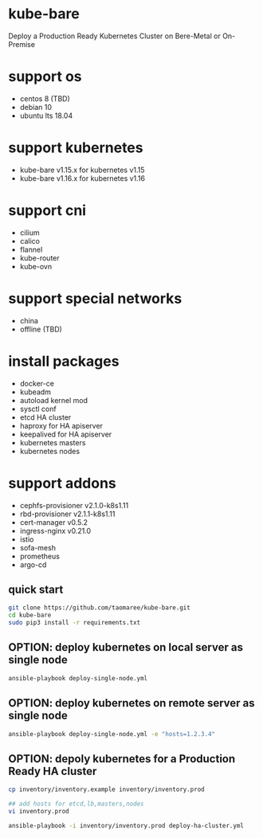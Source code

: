 # kube-bare
Deploy a Production Ready Kubernetes Cluster on Bere-Metal or On-Premise

# support os

+ centos 8  (TBD)
+ debian 10
+ ubuntu lts 18.04

# support kubernetes

+ kube-bare v1.15.x for  kubernetes v1.15
+ kube-bare v1.16.x for  kubernetes v1.16 

# support cni

+ cilium
+ calico
+ flannel
+ kube-router
+ kube-ovn

# support special networks

+ china 
+ offline (TBD)

# install packages 

+ docker-ce
+ kubeadm
+ autoload kernel mod
+ sysctl conf
+ etcd HA cluster
+ haproxy for HA apiserver
+ keepalived for HA apiserver
+ kubernetes masters
+ kubernetes nodes

# support addons

+ cephfs-provisioner v2.1.0-k8s1.11
+ rbd-provisioner v2.1.1-k8s1.11
+ cert-manager v0.5.2
+ ingress-nginx v0.21.0
+ istio
+ sofa-mesh
+ prometheus
+ argo-cd

## quick start

```bash
git clone https://github.com/taomaree/kube-bare.git
cd kube-bare
sudo pip3 install -r requirements.txt

```

## OPTION: deploy kubernetes on local server as single node

```bash
ansible-playbook deploy-single-node.yml

```

## OPTION: deploy kubernetes on remote server as single node

```bash
ansible-playbook deploy-single-node.yml -e "hosts=1.2.3.4"
```

## OPTION: depoly kubernetes for a Production Ready HA cluster

```bash
cp inventory/inventory.example inventory/inventory.prod

## add hosts for etcd,lb,masters,nodes 
vi inventory.prod   

ansible-playbook -i inventory/inventory.prod deploy-ha-cluster.yml

```
